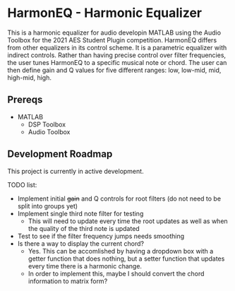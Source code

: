 # HarmonEQ - Harmonic Equalizer

This is a harmonic equalizer for audio developin MATLAB using the Audio Toolbox for the 2021 AES Student Plugin competition.
HarmonEQ differs from other equalizers in its control scheme. It is a parametric equalizer with indirect controls.
Rather than having precise control over filter frequencies, the user tunes HarmonEQ to a specific musical note or chord.
The user can then define gain and Q values for five different ranges: low, low-mid, mid, high-mid, high.


## Prereqs
- MATLAB
  - DSP Toolbox
  - Audio Toolbox


## Development Roadmap
This project is currently in active development.

TODO list:
- Implement initial ~~gain~~ and Q controls for root filters (do not need to be split into groups yet)
- Implement single third note filter for testing
  - This will need to update every time the root updates as well as when the quality of the third note is updated
- Test to see if the filter frequency jumps needs smoothing
- Is there a way to display the current chord?
  - Yes. This can be accomlished by having a dropdown box with a getter function that does nothing, but a setter function that updates every time there is a harmonic change.
  - In order to implement this, maybe I should convert the chord information to matrix form?
